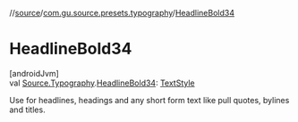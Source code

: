 //[source](../../index.md)/[com.gu.source.presets.typography](index.md)/[HeadlineBold34](-headline-bold34.md)

# HeadlineBold34

[androidJvm]\
val [Source.Typography](../com.gu.source/-source/-typography/index.md).[HeadlineBold34](-headline-bold34.md): [TextStyle](https://developer.android.com/reference/kotlin/androidx/compose/ui/text/TextStyle.html)

Use for headlines, headings and any short form text like pull quotes, bylines and titles.
